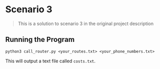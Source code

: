 # Scenario 3
> This is a solution to scenario 3 in the original project description

## Running the Program
```
python3 call_router.py <your_routes.txt> <your_phone_numbers.txt>
```

This will output a text file called ```costs.txt```.
